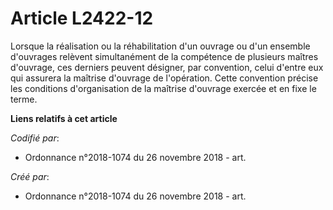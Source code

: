 # Article L2422-12

Lorsque la réalisation ou la réhabilitation d'un ouvrage ou d'un ensemble d'ouvrages relèvent simultanément de la compétence
de plusieurs maîtres d'ouvrage, ces derniers peuvent désigner, par convention, celui d'entre eux qui assurera la maîtrise
d'ouvrage de l'opération. Cette convention précise les conditions d'organisation de la maîtrise d'ouvrage exercée et en fixe
le terme.

**Liens relatifs à cet article**

_Codifié par_:

  - Ordonnance n°2018-1074 du 26 novembre 2018 - art.

_Créé par_:

  - Ordonnance n°2018-1074 du 26 novembre 2018 - art.
